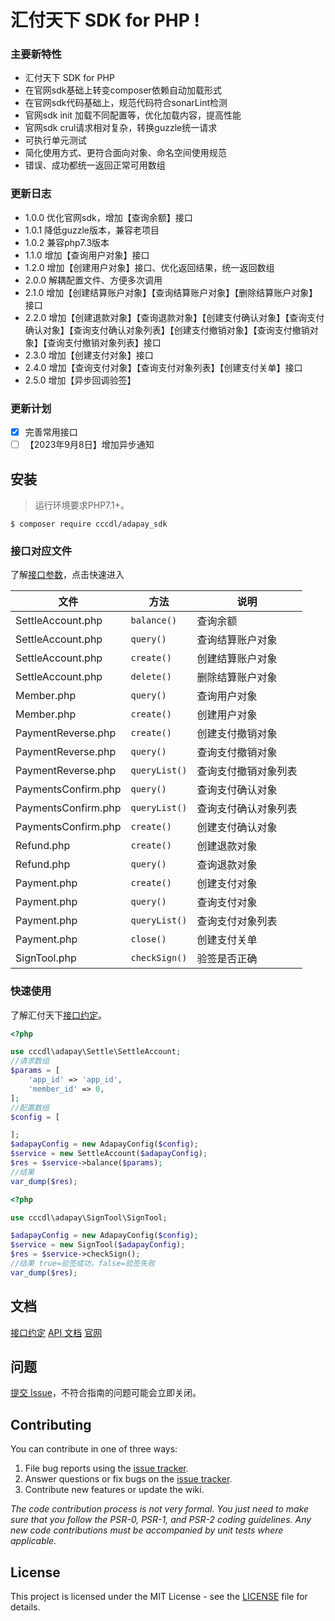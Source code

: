 # 汇付天下 SDK for PHP  !

### 主要新特性

* 汇付天下 SDK for PHP
* 在官网sdk基础上转变composer依赖自动加载形式
* 在官网sdk代码基础上，规范代码符合sonarLint检测
* 官网sdk init 加载不同配置等，优化加载内容，提高性能
* 官网sdk crul请求相对复杂，转换guzzle统一请求
* 可执行单元测试
* 简化使用方式、更符合面向对象、命名空间使用规范
* 错误、成功都统一返回正常可用数组

### 更新日志

- 1.0.0 优化官网sdk，增加【查询余额】接口
- 1.0.1 降低guzzle版本，兼容老项目
- 1.0.2 兼容php7.3版本
- 1.1.0 增加【查询用户对象】接口
- 1.2.0 增加【创建用户对象】接口、优化返回结果，统一返回数组
- 2.0.0 解耦配置文件、方便多次调用
- 2.1.0 增加【创建结算账户对象】【查询结算账户对象】【删除结算账户对象】接口
- 2.2.0 增加【创建退款对象】【查询退款对象】【创建支付确认对象】【查询支付确认对象】【查询支付确认对象列表】【创建支付撤销对象】【查询支付撤销对象】【查询支付撤销对象列表】接口
- 2.3.0 增加【创建支付对象】接口
- 2.4.0 增加【查询支付对象】【查询支付对象列表】【创建支付关单】接口
- 2.5.0 增加【异步回调验签】

### 更新计划

- [x] 完善常用接口
- [ ] 【2023年9月8日】增加异步通知

## 安装

> 运行环境要求PHP7.1+。

```shell
$ composer require cccdl/adapay_sdk
```

### 接口对应文件

了解[接口参数](https://docs.adapay.tech/api/apipath.html#)，点击快速进入

| 文件                  | 方法            | 说明         |
|---------------------|---------------|------------|
| SettleAccount.php   | `balance()`   | 查询余额       |
| SettleAccount.php   | `query()`     | 查询结算账户对象   |
| SettleAccount.php   | `create()`    | 创建结算账户对象   |
| SettleAccount.php   | `delete()`    | 删除结算账户对象   |
| Member.php          | `query()`     | 查询用户对象     |
| Member.php          | `create()`    | 创建用户对象     |
| PaymentReverse.php  | `create()`    | 创建支付撤销对象   |
| PaymentReverse.php  | `query()`     | 查询支付撤销对象   |
| PaymentReverse.php  | `queryList()` | 查询支付撤销对象列表 |
| PaymentsConfirm.php | `query()`     | 查询支付确认对象   |
| PaymentsConfirm.php | `queryList()` | 查询支付确认对象列表 |
| PaymentsConfirm.php | `create()`    | 创建支付确认对象   |
| Refund.php          | `create()`    | 创建退款对象     |
| Refund.php          | `query()`     | 查询退款对象     |
| Payment.php         | `create()`    | 创建支付对象     |
| Payment.php         | `query()`     | 查询支付对象     |
| Payment.php         | `queryList()` | 查询支付对象列表   |
| Payment.php         | `close()`     | 创建支付关单     |
| SignTool.php        | `checkSign()` | 验签是否正确     |

### 快速使用

了解汇付天下[接口约定](https://docs.adapay.tech/api/apipath.html#)。

```php
<?php

use cccdl\adapay\Settle\SettleAccount;
//请求数组
$params = [
    'app_id' => 'app_id',
    'member_id' => 0,
];
//配置数组
$config = [

];
$adapayConfig = new AdapayConfig($config);
$service = new SettleAccount($adapayConfig);
$res = $service->balance($params);
//结果
var_dump($res);
```

```php
<?php

use cccdl\adapay\SignTool\SignTool;

$adapayConfig = new AdapayConfig($config);
$service = new SignTool($adapayConfig);
$res = $service->checkSign();
//结果 true=验签成功，false=验签失败
var_dump($res);
```

## 文档

[接口约定](https://docs.adapay.tech/api/apipath.html#)
[API 文档](https://docs.adapay.tech/api/index.html)
[官网](https://www.adapay.tech/)

## 问题

[提交 Issue](https://github.com/cccdl/adapay_sdk/issues)，不符合指南的问题可能会立即关闭。

## Contributing

You can contribute in one of three ways:

1. File bug reports using the [issue tracker](https://github.com/cccdl/adapay_sdk/issues).
2. Answer questions or fix bugs on the [issue tracker](https://github.com/cccdl/adapay_sdk/issues).
3. Contribute new features or update the wiki.

_The code contribution process is not very formal. You just need to make sure that you follow the PSR-0, PSR-1, and
PSR-2 coding guidelines. Any new code contributions must be accompanied by unit tests where applicable._

## License
This project is licensed under the MIT License - see the [LICENSE](./LICENSE) file for details.

